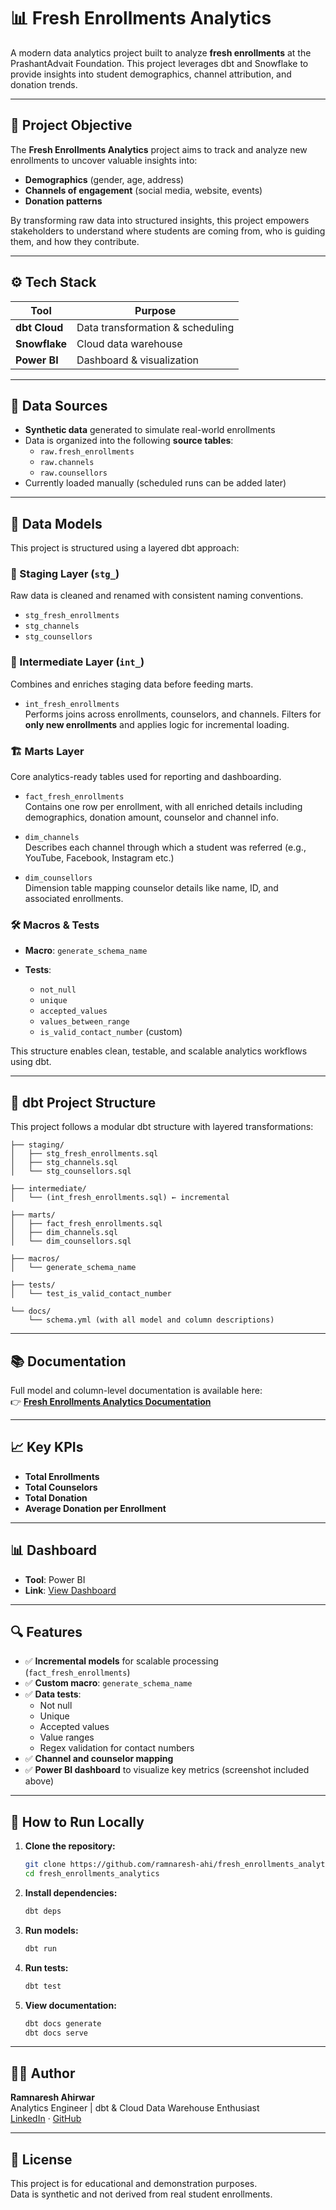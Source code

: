 # 📊 Fresh Enrollments Analytics

A modern data analytics project built to analyze **fresh enrollments** at the PrashantAdvait Foundation. This project leverages dbt and Snowflake to provide insights into student demographics, channel attribution, and donation trends.

---

## 📌 Project Objective

The **Fresh Enrollments Analytics** project aims to track and analyze new enrollments to uncover valuable insights into:

- **Demographics** (gender, age, address)
- **Channels of engagement** (social media, website, events)
- **Donation patterns**

By transforming raw data into structured insights, this project empowers stakeholders to understand where students are coming from, who is guiding them, and how they contribute.

---

## ⚙️ Tech Stack

| Tool            | Purpose                          |
|-----------------|----------------------------------|
| **dbt Cloud**   | Data transformation & scheduling |
| **Snowflake**   | Cloud data warehouse             |
| **Power BI**    | Dashboard & visualization        |

---

## 🧩 Data Sources

- **Synthetic data** generated to simulate real-world enrollments
- Data is organized into the following **source tables**:
  - `raw.fresh_enrollments`
  - `raw.channels`
  - `raw.counsellors`
- Currently loaded manually (scheduled runs can be added later)

---

## 🧱 Data Models

This project is structured using a layered dbt approach:

### 🧩 Staging Layer (`stg_`)
Raw data is cleaned and renamed with consistent naming conventions.

- `stg_fresh_enrollments`
- `stg_channels`
- `stg_counsellors`

### 🔄 Intermediate Layer (`int_`)
Combines and enriches staging data before feeding marts.

- `int_fresh_enrollments`  
  Performs joins across enrollments, counselors, and channels. Filters for **only new enrollments** and applies logic for incremental loading.

### 🏗️ Marts Layer
Core analytics-ready tables used for reporting and dashboarding.

- `fact_fresh_enrollments`  
  Contains one row per enrollment, with all enriched details including demographics, donation amount, counselor and channel info.

- `dim_channels`  
  Describes each channel through which a student was referred (e.g., YouTube, Facebook, Instagram etc.)

- `dim_counsellors`  
  Dimension table mapping counselor details like name, ID, and associated enrollments.

### 🛠️ Macros & Tests

- **Macro**: `generate_schema_name`  

- **Tests**:
  - `not_null`
  - `unique`
  - `accepted_values`
  - `values_between_range`
  - `is_valid_contact_number` (custom)

This structure enables clean, testable, and scalable analytics workflows using dbt.

---

## 🧱 dbt Project Structure

This project follows a modular dbt structure with layered transformations:

```text
├── staging/
│   ├── stg_fresh_enrollments.sql
│   ├── stg_channels.sql
│   └── stg_counsellors.sql

├── intermediate/
│   └── (int_fresh_enrollments.sql) ← incremental

├── marts/
│   ├── fact_fresh_enrollments.sql  
│   ├── dim_channels.sql
│   └── dim_counsellors.sql

├── macros/
│   └── generate_schema_name

├── tests/
│   └── test_is_valid_contact_number

└── docs/
    └── schema.yml (with all model and column descriptions)
```

---

## 📚 Documentation

Full model and column-level documentation is available here:  
👉 **[Fresh Enrollments Analytics Documentation](https://ramnaresh-ahi.github.io/fresh_enrollments_analytics/)**

---

## 📈 Key KPIs

- **Total Enrollments**
- **Total Counselors**
- **Total Donation**
- **Average Donation per Enrollment**

---

## 📊 Dashboard

- **Tool**: Power BI
- **Link**: [View Dashboard](https://github.com/ramnaresh-ahi/fresh_enrollments_analytics/blob/main/Images/fresh_enrollments_analytics_dashboard.png)

---

## 🔍 Features

- ✅ **Incremental models** for scalable processing (`fact_fresh_enrollments`)
- ✅ **Custom macro**: `generate_schema_name` 
- ✅ **Data tests**:
  - Not null
  - Unique
  - Accepted values
  - Value ranges
  - Regex validation for contact numbers
- ✅ **Channel and counselor mapping**
- ✅ **Power BI dashboard** to visualize key metrics (screenshot included above)

---

## 🚀 How to Run Locally

1. **Clone the repository:**

   ```bash
   git clone https://github.com/ramnaresh-ahi/fresh_enrollments_analytics.git
   cd fresh_enrollments_analytics
   ```

2. **Install dependencies:**

   ```bash
   dbt deps
   ```

3. **Run models:**

   ```bash
   dbt run
   ```

4. **Run tests:**

   ```bash
   dbt test
   ```

5. **View documentation:**

   ```bash
   dbt docs generate
   dbt docs serve
   ```

---

## 👨‍💻 Author

**Ramnaresh Ahirwar**  
Analytics Engineer | dbt & Cloud Data Warehouse Enthusiast  
[LinkedIn](https://www.linkedin.com/in/ramnaresh-ahirwar-77abc/) · [GitHub](https://github.com/ramnaresh-ahi)

---

## 📌 License

This project is for educational and demonstration purposes.  
Data is synthetic and not derived from real student enrollments.


